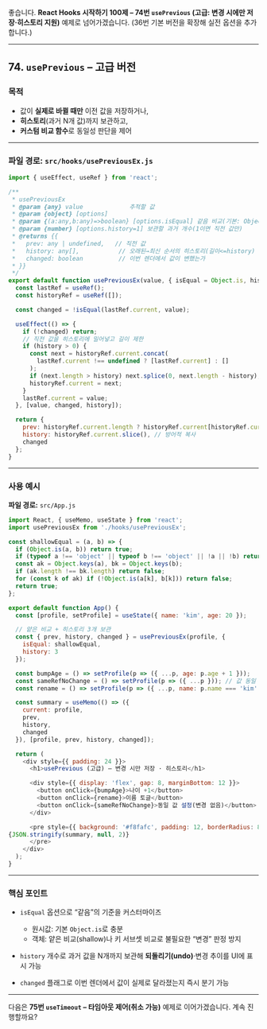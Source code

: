 좋습니다.
**React Hooks 시작하기 100제 – 74번 `usePrevious` (고급: 변경 시에만 저장·히스토리 지원)** 예제로 넘어가겠습니다.
(36번 기본 버전을 확장해 실전 옵션을 추가합니다.)

---

## 74. `usePrevious` – 고급 버전

### 목적

* 값이 **실제로 바뀔 때만** 이전 값을 저장하거나,
* **히스토리**(과거 N개 값)까지 보관하고,
* **커스텀 비교 함수**로 동일성 판단을 제어

---

### 파일 경로: `src/hooks/usePreviousEx.js`

```javascript
import { useEffect, useRef } from 'react';

/**
 * usePreviousEx
 * @param {any} value             추적할 값
 * @param {object} [options]
 * @param {(a:any,b:any)=>boolean} [options.isEqual] 같음 비교(기본: Object.is)
 * @param {number} [options.history=1] 보관할 과거 개수(1이면 직전 값만)
 * @returns {{
 *   prev: any | undefined,   // 직전 값
 *   history: any[],           // 오래된→최신 순서의 히스토리(길이<=history)
 *   changed: boolean          // 이번 렌더에서 값이 변했는가
 * }}
 */
export default function usePreviousEx(value, { isEqual = Object.is, history = 1 } = {}) {
  const lastRef = useRef();
  const historyRef = useRef([]);

  const changed = !isEqual(lastRef.current, value);

  useEffect(() => {
    if (!changed) return;
    // 직전 값을 히스토리에 밀어넣고 길이 제한
    if (history > 0) {
      const next = historyRef.current.concat(
        lastRef.current !== undefined ? [lastRef.current] : []
      );
      if (next.length > history) next.splice(0, next.length - history);
      historyRef.current = next;
    }
    lastRef.current = value;
  }, [value, changed, history]);

  return {
    prev: historyRef.current.length ? historyRef.current[historyRef.current.length - 1] : lastRef.current,
    history: historyRef.current.slice(), // 방어적 복사
    changed
  };
}
```

---

### 사용 예시

**파일 경로:** `src/App.js`

```javascript
import React, { useMemo, useState } from 'react';
import usePreviousEx from './hooks/usePreviousEx';

const shallowEqual = (a, b) => {
  if (Object.is(a, b)) return true;
  if (typeof a !== 'object' || typeof b !== 'object' || !a || !b) return false;
  const ak = Object.keys(a), bk = Object.keys(b);
  if (ak.length !== bk.length) return false;
  for (const k of ak) if (!Object.is(a[k], b[k])) return false;
  return true;
};

export default function App() {
  const [profile, setProfile] = useState({ name: 'kim', age: 20 });

  // 얕은 비교 + 히스토리 3개 보관
  const { prev, history, changed } = usePreviousEx(profile, {
    isEqual: shallowEqual,
    history: 3
  });

  const bumpAge = () => setProfile(p => ({ ...p, age: p.age + 1 }));
  const sameRefNoChange = () => setProfile(p => ({ ...p })); // 값 동일 → changed=false
  const rename = () => setProfile(p => ({ ...p, name: p.name === 'kim' ? 'lee' : 'kim' }));

  const summary = useMemo(() => ({
    current: profile,
    prev,
    history,
    changed
  }), [profile, prev, history, changed]);

  return (
    <div style={{ padding: 24 }}>
      <h1>usePrevious (고급) – 변경 시만 저장 · 히스토리</h1>

      <div style={{ display: 'flex', gap: 8, marginBottom: 12 }}>
        <button onClick={bumpAge}>나이 +1</button>
        <button onClick={rename}>이름 토글</button>
        <button onClick={sameRefNoChange}>동일 값 설정(변경 없음)</button>
      </div>

      <pre style={{ background: '#f8fafc', padding: 12, borderRadius: 8 }}>
{JSON.stringify(summary, null, 2)}
      </pre>
    </div>
  );
}
```

---

### 핵심 포인트

* `isEqual` 옵션으로 “같음”의 기준을 커스터마이즈

  * 원시값: 기본 `Object.is`로 충분
  * 객체: 얕은 비교(shallow)나 키 서브셋 비교로 불필요한 “변경” 판정 방지
* `history` 개수로 과거 값을 N개까지 보관해 **되돌리기(undo)**·변경 추이를 UI에 표시 가능
* `changed` 플래그로 이번 렌더에서 값이 실제로 달라졌는지 즉시 분기 가능

---

다음은 **75번 `useTimeout` – 타임아웃 제어(취소 가능)** 예제로 이어가겠습니다. 계속 진행할까요?
